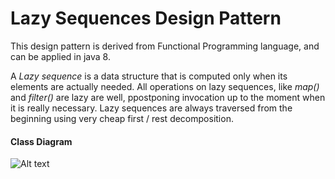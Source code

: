 Lazy Sequences Design Pattern
=============================
This design pattern is derived from Functional Programming language, and can be applied in java 8.

A _Lazy sequence_ is a data structure that is computed only when its elements are actually needed. All operations on lazy sequences, like _map()_ and _filter()_ are lazy are well, ppostponing invocation up to the moment when it is really necessary.
Lazy sequences are always traversed from the beginning using very cheap first / rest decomposition.

#### Class Diagram ####
![Alt text](lazy-sequence-class-diag.png?raw=true "Lazy Sequence Pattern")
